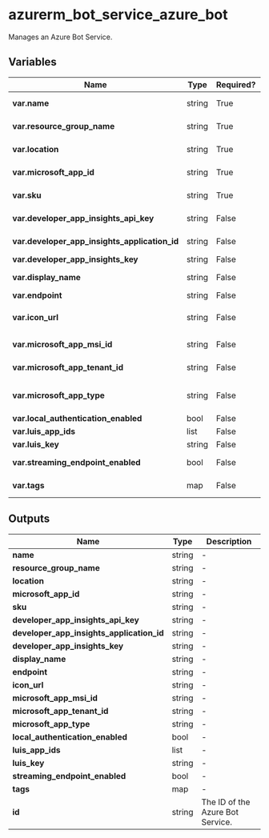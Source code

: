 # azurerm_bot_service_azure_bot

Manages an Azure Bot Service.

## Variables

| Name | Type | Required? |  Default  |  possible values |  Description |
| ---- | ---- | --------- |  ----------- | ----------- | ----------- |
| **var.name** | string | True | -  |  -  |  The name which should be used for this Azure Bot Service. Changing this forces a new resource to be created. | 
| **var.resource_group_name** | string | True | -  |  -  |  The name of the Resource Group where the Azure Bot Service should exist. Changing this forces a new resource to be created. | 
| **var.location** | string | True | -  |  -  |  The supported Azure location where the Azure Bot Service should exist. Changing this forces a new resource to be created. | 
| **var.microsoft_app_id** | string | True | -  |  -  |  The Microsoft Application ID for the Azure Bot Service. Changing this forces a new resource to be created. | 
| **var.sku** | string | True | -  |  -  |  The SKU of the Azure Bot Service. Accepted values are `F0` or `S1`. Changing this forces a new resource to be created. | 
| **var.developer_app_insights_api_key** | string | False | -  |  -  |  The Application Insights API Key to associate with this Azure Bot Service. | 
| **var.developer_app_insights_application_id** | string | False | -  |  -  |  The resource ID of the Application Insights instance to associate with this Azure Bot Service. | 
| **var.developer_app_insights_key** | string | False | -  |  -  |  The Application Insight Key to associate with this Azure Bot Service. | 
| **var.display_name** | string | False | `name`  |  -  |  The name that the Azure Bot Service will be displayed as. This defaults to the value set for `name` if not specified. | 
| **var.endpoint** | string | False | -  |  -  |  The Azure Bot Service endpoint. | 
| **var.icon_url** | string | False | `https://docs.botframework.com/static/devportal/client/images/bot-framework-default.png`  |  -  |  The Icon Url of the Azure Bot Service. Defaults to `https://docs.botframework.com/static/devportal/client/images/bot-framework-default.png`. | 
| **var.microsoft_app_msi_id** | string | False | -  |  -  |  The ID of the Microsoft App Managed Identity for this Azure Bot Service. Changing this forces a new resource to be created. | 
| **var.microsoft_app_tenant_id** | string | False | -  |  -  |  The Tenant ID of the Microsoft App for this Azure Bot Service. Changing this forces a new resource to be created. | 
| **var.microsoft_app_type** | string | False | -  |  `MultiTenant`, `SingleTenant`, `UserAssignedMSI`  |  The Microsoft App Type for this Azure Bot Service. Possible values are `MultiTenant`, `SingleTenant` and `UserAssignedMSI`. Changing this forces a new resource to be created. | 
| **var.local_authentication_enabled** | bool | False | `True`  |  -  |  Is local authentication enabled? Defaults to `true`. | 
| **var.luis_app_ids** | list | False | -  |  -  |  A list of LUIS App IDs to associate with this Azure Bot Service. | 
| **var.luis_key** | string | False | -  |  -  |  The LUIS key to associate with this Azure Bot Service. | 
| **var.streaming_endpoint_enabled** | bool | False | `False`  |  -  |  Is the streaming endpoint enabled for this Azure Bot Service. Defaults to `false`. | 
| **var.tags** | map | False | -  |  -  |  A mapping of tags which should be assigned to this Azure Bot Service. | 



## Outputs

| Name | Type | Description |
| ---- | ---- | --------- | 
| **name** | string  | - | 
| **resource_group_name** | string  | - | 
| **location** | string  | - | 
| **microsoft_app_id** | string  | - | 
| **sku** | string  | - | 
| **developer_app_insights_api_key** | string  | - | 
| **developer_app_insights_application_id** | string  | - | 
| **developer_app_insights_key** | string  | - | 
| **display_name** | string  | - | 
| **endpoint** | string  | - | 
| **icon_url** | string  | - | 
| **microsoft_app_msi_id** | string  | - | 
| **microsoft_app_tenant_id** | string  | - | 
| **microsoft_app_type** | string  | - | 
| **local_authentication_enabled** | bool  | - | 
| **luis_app_ids** | list  | - | 
| **luis_key** | string  | - | 
| **streaming_endpoint_enabled** | bool  | - | 
| **tags** | map  | - | 
| **id** | string  | The ID of the Azure Bot Service. | 